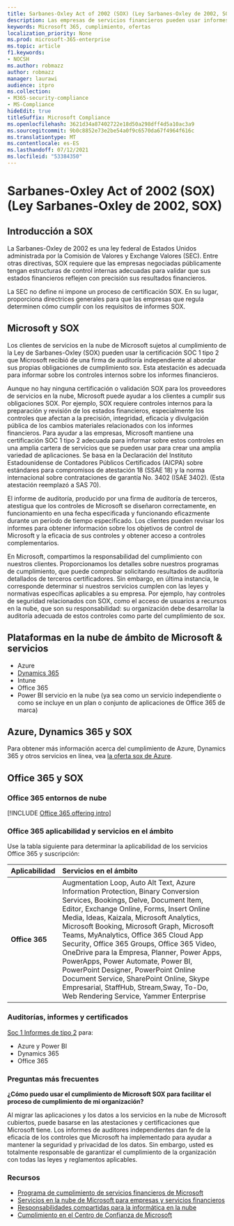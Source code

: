```yaml
---
title: Sarbanes-Oxley Act of 2002 (SOX) (Ley Sarbanes-Oxley de 2002, SOX)
description: Las empresas de servicios financieros pueden usar informes de cumplimiento de Microsoft para abordar su cumplimiento con la Sarbanes-Oxley de cumplimiento.
keywords: Microsoft 365, cumplimiento, ofertas
localization_priority: None
ms.prod: microsoft-365-enterprise
ms.topic: article
f1.keywords:
- NOCSH
ms.author: robmazz
author: robmazz
manager: laurawi
audience: itpro
ms.collection:
- M365-security-compliance
- MS-Compliance
hideEdit: true
titleSuffix: Microsoft Compliance
ms.openlocfilehash: 3621d34a87402722e18d50a298dff4d5a10ac3a9
ms.sourcegitcommit: 9b0c8852e73e2be54a0f9c6570da67f4964f616c
ms.translationtype: MT
ms.contentlocale: es-ES
ms.lasthandoff: 07/12/2021
ms.locfileid: "53384350"
---
```

# <a name="sarbanes-oxley-act-of-2002-sox"></a>Sarbanes-Oxley Act of 2002 (SOX) (Ley Sarbanes-Oxley de 2002, SOX)

## <a name="sox-overview"></a>Introducción a SOX

La Sarbanes-Oxley de 2002 es una ley federal de Estados Unidos administrada por la Comisión de Valores y Exchange Valores (SEC). Entre otras directivas, SOX requiere que las empresas negociadas públicamente tengan estructuras de control internas adecuadas para validar que sus estados financieros reflejen con precisión sus resultados financieros.

La SEC no define ni impone un proceso de certificación SOX. En su lugar, proporciona directrices generales para que las empresas que regula determinen cómo cumplir con los requisitos de informes SOX.

## <a name="microsoft-and-sox"></a>Microsoft y SOX

Los clientes de servicios en la nube de Microsoft sujetos al cumplimiento de la Ley de Sarbanes-Oxley (SOX) pueden usar la certificación SOC 1 tipo 2 que Microsoft recibió de una firma de auditoría independiente al abordar sus propias obligaciones de cumplimiento sox. Esta atestación es adecuada para informar sobre los controles internos sobre los informes financieros.

Aunque no hay ninguna certificación o validación SOX para los proveedores de servicios en la nube, Microsoft puede ayudar a los clientes a cumplir sus obligaciones SOX. Por ejemplo, SOX requiere controles internos para la preparación y revisión de los estados financieros, especialmente los controles que afectan a la precisión, integridad, eficacia y divulgación pública de los cambios materiales relacionados con los informes financieros. Para ayudar a las empresas, Microsoft mantiene una certificación SOC 1 tipo 2 adecuada para informar sobre estos controles en una amplia cartera de servicios que se pueden usar para crear una amplia variedad de aplicaciones. Se basa en la Declaración del Instituto Estadounidense de Contadores Públicos Certificados (AICPA) sobre estándares para compromisos de atestación 18 (SSAE 18) y la norma internacional sobre contrataciones de garantía No. 3402 (ISAE 3402). (Esta atestación reemplazó a SAS 70).

El informe de auditoría, producido por una firma de auditoría de terceros, atestigua que los controles de Microsoft se diseñaron correctamente, en funcionamiento en una fecha especificada y funcionando eficazmente durante un período de tiempo especificado. Los clientes pueden revisar los informes para obtener información sobre los objetivos de control de Microsoft y la eficacia de sus controles y obtener acceso a controles complementarios.

En Microsoft, compartimos la responsabilidad del cumplimiento con nuestros clientes. Proporcionamos los detalles sobre nuestros programas de cumplimiento, que puede comprobar solicitando resultados de auditoría detallados de terceros certificadores. Sin embargo, en última instancia, le corresponde determinar si nuestros servicios cumplen con las leyes y normativas específicas aplicables a su empresa. Por ejemplo, hay controles de seguridad relacionados con SOX, como el acceso de usuarios a recursos en la nube, que son su responsabilidad: su organización debe desarrollar la auditoría adecuada de estos controles como parte del cumplimiento de sox.

## <a name="microsoft-in-scope-cloud-platforms--services"></a>Plataformas en la nube de ámbito de Microsoft & servicios

- Azure
- [Dynamics 365](https://aka.ms/d365-compliance-list)
- Intune
- Office 365
- Power BI servicio en la nube (ya sea como un servicio independiente o como se incluye en un plan o conjunto de aplicaciones de Office 365 de marca)

## <a name="azure-dynamics-365-and-sox"></a>Azure, Dynamics 365 y SOX

Para obtener más información acerca del cumplimiento de Azure, Dynamics 365 y otros servicios en línea, vea [la oferta sox de Azure](/azure/compliance/offerings/offering-sox-us).

## <a name="office-365-and-sox"></a>Office 365 y SOX

### <a name="office-365-cloud-environments"></a>Office 365 entornos de nube

[!INCLUDE [Office 365 offering intro](../includes/o365-offering-introduction.md)]

### <a name="office-365-applicability-and-in-scope-services"></a>Office 365 aplicabilidad y servicios en el ámbito

Use la tabla siguiente para determinar la aplicabilidad de los servicios Office 365 y suscripción:

| **Aplicabilidad** | **Servicios en el ámbito** |
|:------------------|:----------------------|
| **Office 365** | Augmentation Loop, Auto Alt Text, Azure Information Protection, Binary Conversion Services, Bookings, Delve, Document Item, Editor, Exchange Online, Forms, Insert Online Media, Ideas, Kaizala, Microsoft Analytics, Microsoft Booking, Microsoft Graph, Microsoft Teams, MyAnalytics, Office 365 Cloud App Security, Office 365 Groups, Office 365 Video, OneDrive para la Empresa, Planner, Power Apps, PowerApps, Power Automate, Power BI, PowerPoint Designer, PowerPoint Online Document Service, SharePoint Online, Skype Empresarial, StaffHub, Stream,Sway, To-Do, Web Rendering Service, Yammer Enterprise  |

### <a name="audits-reports-and-certificates"></a>Auditorías, informes y certificados

[Soc 1 Informes de tipo 2](offering-SOC.md) para:

- Azure y Power BI
- Dynamics 365
- Office 365

### <a name="frequently-asked-questions"></a>Preguntas más frecuentes

**¿Cómo puedo usar el cumplimiento de Microsoft SOX para facilitar el proceso de cumplimiento de mi organización?**

Al migrar las aplicaciones y los datos a los servicios en la nube de Microsoft cubiertos, puede basarse en las atestaciones y certificaciones que Microsoft tiene. Los informes de auditores independientes dan fe de la eficacia de los controles que Microsoft ha implementado para ayudar a mantener la seguridad y privacidad de los datos. Sin embargo, usted es totalmente responsable de garantizar el cumplimiento de la organización con todas las leyes y reglamentos aplicables.

### <a name="resources"></a>Recursos

- [Programa de cumplimiento de servicios financieros de Microsoft](https://www.microsoft.com/download/details.aspx?id=55332)
- [Servicios en la nube de Microsoft para empresas y servicios financieros](https://www.microsoft.com/trustcenter/cloudservices/financialservices)
- [Responsabilidades compartidas para la informática en la nube](https://aka.ms/sharedresponsibility)
- [Cumplimiento en el Centro de Confianza de Microsoft](https://www.microsoft.com/trust-center/compliance/compliance-overview)
